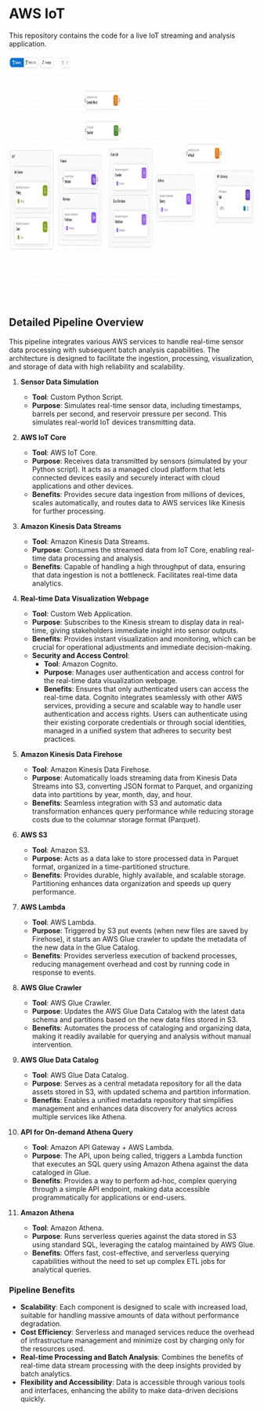# AWS IoT
This repository contains the code for a live IoT streaming and analysis application.


<img src="https://github.com/juandavidlozano/AWS_IoT/blob/main/pics/Flow.jpg" alt="Answer 1" width="1000" height="500">


## Detailed Pipeline Overview

This pipeline integrates various AWS services to handle real-time sensor data processing with subsequent batch analysis capabilities. The architecture is designed to facilitate the ingestion, processing, visualization, and storage of data with high reliability and scalability.

1. **Sensor Data Simulation**
   - **Tool**: Custom Python Script.
   - **Purpose**: Simulates real-time sensor data, including timestamps, barrels per second, and reservoir pressure per second. This simulates real-world IoT devices transmitting data.

2. **AWS IoT Core**
   - **Tool**: AWS IoT Core.
   - **Purpose**: Receives data transmitted by sensors (simulated by your Python script). It acts as a managed cloud platform that lets connected devices easily and securely interact with cloud applications and other devices.
   - **Benefits**: Provides secure data ingestion from millions of devices, scales automatically, and routes data to AWS services like Kinesis for further processing.

3. **Amazon Kinesis Data Streams**
   - **Tool**: Amazon Kinesis Data Streams.
   - **Purpose**: Consumes the streamed data from IoT Core, enabling real-time data processing and analysis.
   - **Benefits**: Capable of handling a high throughput of data, ensuring that data ingestion is not a bottleneck. Facilitates real-time data analytics.

4. **Real-time Data Visualization Webpage**
   - **Tool**: Custom Web Application.
   - **Purpose**: Subscribes to the Kinesis stream to display data in real-time, giving stakeholders immediate insight into sensor outputs.
   - **Benefits**: Provides instant visualization and monitoring, which can be crucial for operational adjustments and immediate decision-making.
   - **Security and Access Control**:
     - **Tool**: Amazon Cognito.
     - **Purpose**: Manages user authentication and access control for the real-time data visualization webpage.
     - **Benefits**: Ensures that only authenticated users can access the real-time data. Cognito integrates seamlessly with other AWS services, providing a secure and scalable way to handle user authentication and access rights. Users can authenticate using their existing corporate credentials or through social identities, managed in a unified system that adheres to security best practices.

5. **Amazon Kinesis Data Firehose**
   - **Tool**: Amazon Kinesis Data Firehose.
   - **Purpose**: Automatically loads streaming data from Kinesis Data Streams into S3, converting JSON format to Parquet, and organizing data into partitions by year, month, day, and hour.
   - **Benefits**: Seamless integration with S3 and automatic data transformation enhances query performance while reducing storage costs due to the columnar storage format (Parquet).

6. **AWS S3**
   - **Tool**: Amazon S3.
   - **Purpose**: Acts as a data lake to store processed data in Parquet format, organized in a time-partitioned structure.
   - **Benefits**: Provides durable, highly available, and scalable storage. Partitioning enhances data organization and speeds up query performance.

7. **AWS Lambda**
   - **Tool**: AWS Lambda.
   - **Purpose**: Triggered by S3 put events (when new files are saved by Firehose), it starts an AWS Glue crawler to update the metadata of the new data in the Glue Catalog.
   - **Benefits**: Provides serverless execution of backend processes, reducing management overhead and cost by running code in response to events.

8. **AWS Glue Crawler**
   - **Tool**: AWS Glue Crawler.
   - **Purpose**: Updates the AWS Glue Data Catalog with the latest data schema and partitions based on the new data files stored in S3.
   - **Benefits**: Automates the process of cataloging and organizing data, making it readily available for querying and analysis without manual intervention.

9. **AWS Glue Data Catalog**
   - **Tool**: AWS Glue Data Catalog.
   - **Purpose**: Serves as a central metadata repository for all the data assets stored in S3, with updated schema and partition information.
   - **Benefits**: Enables a unified metadata repository that simplifies management and enhances data discovery for analytics across multiple services like Athena.

10. **API for On-demand Athena Query**
    - **Tool**: Amazon API Gateway + AWS Lambda.
    - **Purpose**: The API, upon being called, triggers a Lambda function that executes an SQL query using Amazon Athena against the data cataloged in Glue.
    - **Benefits**: Provides a way to perform ad-hoc, complex querying through a simple API endpoint, making data accessible programmatically for applications or end-users.

11. **Amazon Athena**
    - **Tool**: Amazon Athena.
    - **Purpose**: Runs serverless queries against the data stored in S3 using standard SQL, leveraging the catalog maintained by AWS Glue.
    - **Benefits**: Offers fast, cost-effective, and serverless querying capabilities without the need to set up complex ETL jobs for analytical queries.

### Pipeline Benefits

- **Scalability**: Each component is designed to scale with increased load, suitable for handling massive amounts of data without performance degradation.
- **Cost Efficiency**: Serverless and managed services reduce the overhead of infrastructure management and minimize cost by charging only for the resources used.
- **Real-time Processing and Batch Analysis**: Combines the benefits of real-time data stream processing with the deep insights provided by batch analytics.
- **Flexibility and Accessibility**: Data is accessible through various tools and interfaces, enhancing the ability to make data-driven decisions quickly.
